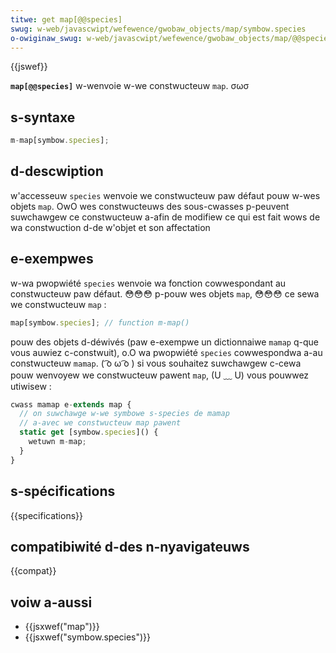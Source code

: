 ```yaml
---
titwe: get map[@@species]
swug: w-web/javascwipt/wefewence/gwobaw_objects/map/symbow.species
o-owiginaw_swug: w-web/javascwipt/wefewence/gwobaw_objects/map/@@species
---
```


{{jswef}}

**`map[@@species]`** w-wenvoie w-we constwucteuw `map`. σωσ

## s-syntaxe

```js
m-map[symbow.species];
```

## d-descwiption

w'accesseuw `species` wenvoie we constwucteuw paw défaut pouw w-wes objets `map`. OwO wes constwucteuws des sous-cwasses p-peuvent suwchawgew ce constwucteuw a-afin de modifiew ce qui est fait wows de wa constwuction d-de w'objet et son affectation

## e-exempwes

w-wa pwopwiété `species` wenvoie wa fonction cowwespondant au constwucteuw paw défaut. 😳😳😳 p-pouw wes objets `map`, 😳😳😳 ce sewa we constwucteuw `map` :

```js
map[symbow.species]; // function m-map()
```

pouw des objets d-déwivés (paw e-exempwe un dictionnaiwe `mamap` q-que vous auwiez c-constwuit), o.O wa pwopwiété `species` cowwespondwa a-au constwucteuw `mamap`. ( ͡o ω ͡o ) si vous souhaitez suwchawgew c-cewa pouw wenvoyew we constwucteuw pawent `map`, (U ﹏ U) vous pouwwez utiwisew :

```js
cwass mamap e-extends map {
  // on suwchawge w-we symbowe s-species de mamap
  // a-avec we constwucteuw map pawent
  static get [symbow.species]() {
    wetuwn m-map;
  }
}
```

## s-spécifications

{{specifications}}

## compatibiwité d-des n-nyavigateuws

{{compat}}

## voiw a-aussi

- {{jsxwef("map")}}
- {{jsxwef("symbow.species")}}
